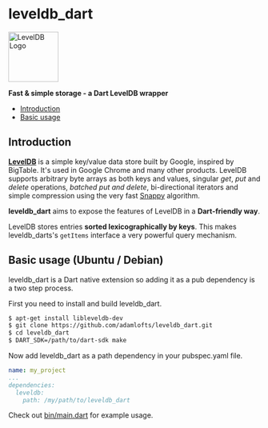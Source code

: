 leveldb_dart
=======

<img alt="LevelDB Logo" height="100" src="http://leveldb.org/img/logo.svg">

**Fast & simple storage - a Dart LevelDB wrapper**

  * <a href="#intro">Introduction</a>
  * <a href="#basic">Basic usage</a>

<a name="intro"></a>
Introduction
------------

**[LevelDB](https://github.com/google/leveldb)** is a simple key/value data store built by Google, inspired by BigTable. It's used in Google Chrome and many other products. LevelDB supports arbitrary byte arrays as both keys and values, singular *get*, *put* and *delete* operations, *batched put and delete*, bi-directional iterators and simple compression using the very fast [Snappy](http://google.github.io/snappy/) algorithm.

**leveldb_dart** aims to expose the features of LevelDB in a **Dart-friendly way**.

LevelDB stores entries **sorted lexicographically by keys**. This makes leveldb_darts's <code>getItems</code> interface a very powerful query mechanism.

<a name="basic"></a>
Basic usage (Ubuntu / Debian)
-----------

leveldb_dart is a Dart native extension so adding it as a pub dependency is a two step process.

First you need to install and build leveldb_dart. 

```sh
$ apt-get install libleveldb-dev
$ git clone https://github.com/adamlofts/leveldb_dart.git
$ cd leveldb_dart
$ DART_SDK=/path/to/dart-sdk make
```

Now add leveldb_dart as a path dependency in your pubspec.yaml file.
```yaml
name: my_project
...
dependencies:
  leveldb:
    path: /my/path/to/leveldb_dart
```

Check out [bin/main.dart](bin/main.dart) for example usage.

